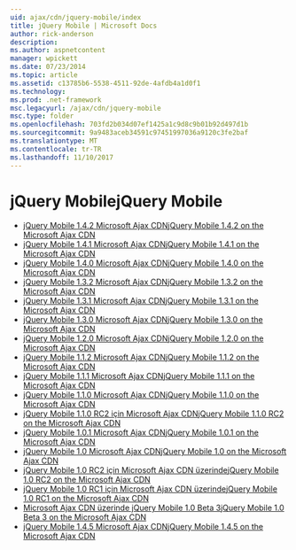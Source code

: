 ```yaml
---
uid: ajax/cdn/jquery-mobile/index
title: jQuery Mobile | Microsoft Docs
author: rick-anderson
description: 
ms.author: aspnetcontent
manager: wpickett
ms.date: 07/23/2014
ms.topic: article
ms.assetid: c13785b6-5538-4511-92de-4afdb4a1d0f1
ms.technology: 
ms.prod: .net-framework
msc.legacyurl: /ajax/cdn/jquery-mobile
msc.type: folder
ms.openlocfilehash: 703fd2b034d07ef1425a1c9d8c9b01b92d497d1b
ms.sourcegitcommit: 9a9483aceb34591c97451997036a9120c3fe2baf
ms.translationtype: MT
ms.contentlocale: tr-TR
ms.lasthandoff: 11/10/2017
---
```

<a name="jquery-mobile"></a><span data-ttu-id="b02de-102">jQuery Mobile</span><span class="sxs-lookup"><span data-stu-id="b02de-102">jQuery Mobile</span></span>
====================
- [<span data-ttu-id="b02de-103">jQuery Mobile 1.4.2 Microsoft Ajax CDN</span><span class="sxs-lookup"><span data-stu-id="b02de-103">jQuery Mobile 1.4.2 on the Microsoft Ajax CDN</span></span>](cdnjquerymobile142.md)
- [<span data-ttu-id="b02de-104">jQuery Mobile 1.4.1 Microsoft Ajax CDN</span><span class="sxs-lookup"><span data-stu-id="b02de-104">jQuery Mobile 1.4.1 on the Microsoft Ajax CDN</span></span>](cdnjquerymobile141.md)
- [<span data-ttu-id="b02de-105">jQuery Mobile 1.4.0 Microsoft Ajax CDN</span><span class="sxs-lookup"><span data-stu-id="b02de-105">jQuery Mobile 1.4.0 on the Microsoft Ajax CDN</span></span>](cdnjquerymobile140.md)
- [<span data-ttu-id="b02de-106">jQuery Mobile 1.3.2 Microsoft Ajax CDN</span><span class="sxs-lookup"><span data-stu-id="b02de-106">jQuery Mobile 1.3.2 on the Microsoft Ajax CDN</span></span>](cdnjquerymobile132.md)
- [<span data-ttu-id="b02de-107">jQuery Mobile 1.3.1 Microsoft Ajax CDN</span><span class="sxs-lookup"><span data-stu-id="b02de-107">jQuery Mobile 1.3.1 on the Microsoft Ajax CDN</span></span>](cdnjquerymobile131.md)
- [<span data-ttu-id="b02de-108">jQuery Mobile 1.3.0 Microsoft Ajax CDN</span><span class="sxs-lookup"><span data-stu-id="b02de-108">jQuery Mobile 1.3.0 on the Microsoft Ajax CDN</span></span>](cdnjquerymobile130.md)
- [<span data-ttu-id="b02de-109">jQuery Mobile 1.2.0 Microsoft Ajax CDN</span><span class="sxs-lookup"><span data-stu-id="b02de-109">jQuery Mobile 1.2.0 on the Microsoft Ajax CDN</span></span>](cdnjquerymobile120.md)
- [<span data-ttu-id="b02de-110">jQuery Mobile 1.1.2 Microsoft Ajax CDN</span><span class="sxs-lookup"><span data-stu-id="b02de-110">jQuery Mobile 1.1.2 on the Microsoft Ajax CDN</span></span>](cdnjquerymobile112.md)
- [<span data-ttu-id="b02de-111">jQuery Mobile 1.1.1 Microsoft Ajax CDN</span><span class="sxs-lookup"><span data-stu-id="b02de-111">jQuery Mobile 1.1.1 on the Microsoft Ajax CDN</span></span>](cdnjquerymobile111.md)
- [<span data-ttu-id="b02de-112">jQuery Mobile 1.1.0 Microsoft Ajax CDN</span><span class="sxs-lookup"><span data-stu-id="b02de-112">jQuery Mobile 1.1.0 on the Microsoft Ajax CDN</span></span>](cdnjquerymobile110.md)
- [<span data-ttu-id="b02de-113">jQuery Mobile 1.1.0 RC2 için Microsoft Ajax CDN</span><span class="sxs-lookup"><span data-stu-id="b02de-113">jQuery Mobile 1.1.0 RC2 on the Microsoft Ajax CDN</span></span>](cdnjquerymobile110rc2.md)
- [<span data-ttu-id="b02de-114">jQuery Mobile 1.0.1 Microsoft Ajax CDN</span><span class="sxs-lookup"><span data-stu-id="b02de-114">jQuery Mobile 1.0.1 on the Microsoft Ajax CDN</span></span>](cdnjquerymobile101.md)
- [<span data-ttu-id="b02de-115">jQuery Mobile 1.0 Microsoft Ajax CDN</span><span class="sxs-lookup"><span data-stu-id="b02de-115">jQuery Mobile 1.0 on the Microsoft Ajax CDN</span></span>](cdnjquerymobile10.md)
- [<span data-ttu-id="b02de-116">jQuery Mobile 1.0 RC2 için Microsoft Ajax CDN üzerinde</span><span class="sxs-lookup"><span data-stu-id="b02de-116">jQuery Mobile 1.0 RC2 on the Microsoft Ajax CDN</span></span>](cdnjquerymobile10rc2.md)
- [<span data-ttu-id="b02de-117">jQuery Mobile 1.0 RC1 için Microsoft Ajax CDN üzerinde</span><span class="sxs-lookup"><span data-stu-id="b02de-117">jQuery Mobile 1.0 RC1 on the Microsoft Ajax CDN</span></span>](cdnjquerymobile10rc1.md)
- [<span data-ttu-id="b02de-118">Microsoft Ajax CDN üzerinde jQuery Mobile 1.0 Beta 3</span><span class="sxs-lookup"><span data-stu-id="b02de-118">jQuery Mobile 1.0 Beta 3 on the Microsoft Ajax CDN</span></span>](cdnjquerymobile10b3.md)
- [<span data-ttu-id="b02de-119">jQuery Mobile 1.4.5 Microsoft Ajax CDN</span><span class="sxs-lookup"><span data-stu-id="b02de-119">jQuery Mobile 1.4.5 on the Microsoft Ajax CDN</span></span>](cdnjquerymobile145.md)

